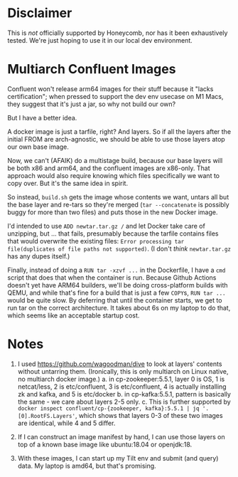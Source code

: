 # Disclaimer

This is _not_ officially supported by Honeycomb, nor has it been exhaustively
tested. We're just hoping to use it in our local dev environment.

# Multiarch Confluent Images

Confluent won't release arm64 images for their stuff because it "lacks
certification"; when pressed to support the dev env usecase on M1 Macs, they
suggest that it's just a jar, so why not build our own?

But I have a better idea.

A docker image is just a tarfile, right? And layers. So if all the layers after
the initial FROM are arch-agnostic, we should be able to use those layers atop
our own base image.

Now, we can't (AFAIK) do a multistage build, because our base layers will be
both x86 and arm64, and the confluent images are x86-only. That approach would
also require knowing which files specifically we want to copy over. But it's the
same idea in spirit.

So instead, `build.sh` gets the image whose contents we want, untars all but the
base layer and re-tars so they're merged (`tar --concatenate` is possibly buggy
for more than two files) and puts those in the new Docker image.

I'd intended to use `ADD newtar.tar.gz /` and let Docker take care of unzipping,
but ... that fails, presumably because the tarfile contains files that would
overwrite the existing files: `Error processing tar file(duplicates of file
paths not supported)`. (I don't _think_ `newtar.tar.gz` has any dupes itself.)

Finally, instead of doing a `RUN tar -xzvf ...` in the Dockerfile, I have a
`cmd` script that does that when the container is run. Because Github Actions
doesn't yet have ARM64 builders, we'll be doing cross-platform builds with QEMU,
and while that's fine for a build that is just a few `COPY`s, `RUN tar ...`
would be quite slow. By deferring that until the container starts, we get to run
tar on the correct architecture. It takes about 6s on my laptop to do that,
which seems like an acceptable startup cost.

# Notes
1. I used https://github.com/wagoodman/dive to look at layers' contents
   without untarring them. (Ironically,
   this is only multiarch on Linux native, no multiarch docker image.)
  a. in cp-zookeeper:5.5.1, layer 0 is OS, 1 is netcat/less, 2 is etc/confluent,
3 is etc/confluent, 4 is actually installing zk and kafka, and 5 is etc/docker 
  b. in cp-kafka:5.5.1, pattern is basically the same - we care about layers 2-5
only.
  c. This is further supported by `docker inspect confluent/cp-{zookeeper,
kafka}:5.5.1 | jq '.[0].RootFS.Layers'`, which shows that layers 0-3 of these
two images are identical, while 4 and 5 differ.

2. If I can construct an image manifest by hand, I can use those layers on top
   of a known base image like ubuntu:18.04 or openjdk:18.

3. With these images, I can start up my Tilt env and submit (and query) data. My
   laptop is amd64, but that's promising.
